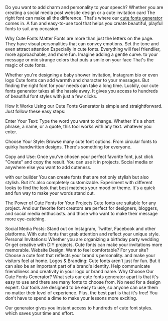 Do you want to add charm and personality to your speech? Whether you are creating a social media post website design or a cute invitation card The right font can make all the difference. That's where our <a href="https://cutefonts.cc/">cute fonts generator</a> comes in. A fun and easy-to-use tool that helps you create beautiful, playful fonts to suit any occasion.

Why Cute Fonts Matter
Fonts are more than just the letters on the page. They have visual personalities that can convey emotions. Set the tone and even attract attention Especially in cute fonts. Everything will feel friendlier, more approachable, and more fun. Imagine adding a gentle curve. to your message or mix strange colors that puts a smile on your face That's the magic of cute fonts.

Whether you're designing a baby shower invitation, Instagram bio or even logo Cute fonts can add warmth and character to your messages. But finding the right font for your needs can take a long time. Luckily, our cute fonts generator takes all the hassle away. It gives you access to hundreds of beautiful font styles with just a few clicks.

How It Works
Using our Cute Fonts Generator is simple and straightforward. Just follow these easy steps:

Enter Your Text: Type the word you want to change. Whether it's a short phrase, a name, or a quote, this tool works with any text. whatever you enter.

Choose Your Style: Browse many cute font options. From circular fonts to quirky handwritten designs. There's something for everyone.

Copy and Use: Once you've chosen your perfect favorite font, just click "Create" and copy the result. You can use it in projects. Social media or anywhere else you want to add cuteness.

with our builder You can create fonts that are not only stylish but also stylish. But it's also completely customizable. Experiment with different looks to find the look that best matches your mood or theme. It's a quick and fun way to make your words stand out.

The Power of Cute Fonts for Your Projects
Cute fonts are suitable for any project. And our favorite font creators are perfect for designers, bloggers, and social media enthusiasts. and those who want to make their message more eye-catching.

Social Media Posts: Stand out on Instagram, Twitter, Facebook and other platforms. With cute fonts that grab attention and reflect your unique style.
Personal Invitations: Whether you are organizing a birthday party wedding Or get creative with DIY projects. Cute fonts can make your invitations more memorable.
Website Design: Want to feel comfortable? For your site? Choose a cute font that reflects your brand's personality. and make your visitors feel at home.
Logos & Branding: Cute fonts aren't just for fun. But it can also be an important part of a brand's identity. Help communicate friendliness and creativity in your logo or brand name.
Why Choose Our Cute Fonts Generator?
What sets our cute fonts generator apart is that it's easy to use and there are many fonts to choose from. No need for a design expert. Our tools are designed to be easy to use, so anyone can use them no matter their level of experience. Plus, the best part is that it's free! You don't have to spend a dime to make your lessons more exciting.

Our generator gives you instant access to hundreds of cute font styles. which saves your time and effort.

